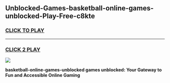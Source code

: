 
## Unblocked-Games-basketball-online-games-unblocked-Play-Free-c8kte
<h3>
<a href="https://premium76.site?title=basketball-online-games-unblocked&ref=23A">CLICK TO PLAY</a></h3>
<hr>

<h3>
<a href="https://premium76.site?title=basketball-online-games-unblocked&ref=23A">CLICK 2 PLAY</a>
  
</h3>

<a href="https://premium76.site?title=basketball-online-games-unblocked&ref=23A"><img src="https://clearcache.store/games.png"></a>


**basketball-online-games-unblocked games unblocked: Your Gateway to Fun and Accessible Online Gaming**

